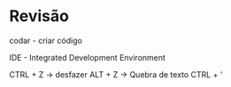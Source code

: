 # Revisão

codar - criar código

IDE - Integrated Development Environment

CTRL + Z -> desfazer
ALT + Z -> Quebra de texto
CTRL + '

